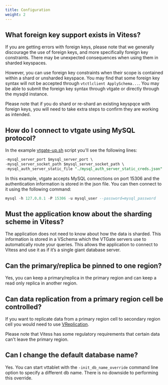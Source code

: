 ```yaml
---
title: Configuration
weight: 2
---
```


## What foreign key support exists in Vitess?

If you are getting errors with foreign keys, please note that we generally discourage the use of foreign keys, and more specifically foreign key constraints. There may be unexpected consequences when using them in sharded keyspaces.  

However, you can use foreign key constraints when their scope is contained within a shard or unsharded keyspace. You may find that some foreign key syntax will not be accepted through `vtctlclient ApplySchema...`. You may be able to submit the foreign key syntax through vtgate or directly through the mysqld instance.  

Please note that if you do shard or re-shard an existing keyspqce with foreign keys, you will need to take extra steps to confirm they are working as intended. 

## How do I connect to vtgate using MySQL protocol?

In the example [vtgate-up.sh](https://github.com/vitessio/vitess/blob/main/examples/common/scripts/vtgate-up.sh) script you'll see the following lines:

```sql
-mysql_server_port $mysql_server_port \
-mysql_server_socket_path $mysql_server_socket_path \
-mysql_auth_server_static_file "./mysql_auth_server_static_creds.json" \
```

In this example, vtgate accepts MySQL connections on port 15306 and the authentication information is stored in the json file. You can then connect to it using the following command:

```sql
mysql -h 127.0.0.1 -P 15306 -u mysql_user --password=mysql_password
```

## Must the application know about the sharding scheme in Vitess?

The application does not need to know about how the data is sharded. This information is stored in a VSchema which the VTGate servers use to automatically route your queries. This allows the application to connect to Vitess and use it as if it’s a single giant database server.

## Can the primary/replica be pinned to one region?

Yes, you can keep a primary/replica in the primary region and can keep a read only replica in another region.

## Can data replication from a primary region cell be controlled?

If you want to replicate data from a primary region cell to secondary region cell you would need to use [VReplication](https://vitess.io/docs/reference/vreplication/vreplication/).

Please note that Vitess has some regulatory requirements that certain data can't leave the primary region.

## Can I change the default database name?

Yes. You can start vttablet with the `-init_db_name_override` command line option to specify a different db name. There is no downside to performing this override.
